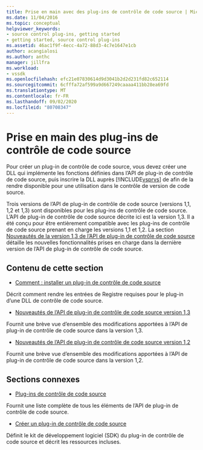 ```yaml
---
title: Prise en main avec des plug-ins de contrôle de code source | Microsoft Docs
ms.date: 11/04/2016
ms.topic: conceptual
helpviewer_keywords:
- source control plug-ins, getting started
- getting started, source control plug-ins
ms.assetid: 46ac1f9f-4ecc-4a72-88d3-4c7e1647e1cb
author: acangialosi
ms.author: anthc
manager: jillfra
ms.workload:
- vssdk
ms.openlocfilehash: efc21e07830614d9d3041b2d2d231fd82c652114
ms.sourcegitcommit: 6cfffa72af599a9d667249caaaa411bb28ea69fd
ms.translationtype: MT
ms.contentlocale: fr-FR
ms.lasthandoff: 09/02/2020
ms.locfileid: "80708347"
---
```

# <a name="get-started-with-source-control-plug-ins"></a>Prise en main des plug-ins de contrôle de code source
Pour créer un plug-in de contrôle de code source, vous devez créer une DLL qui implémente les fonctions définies dans l’API de plug-in de contrôle de code source, puis inscrire la DLL auprès [!INCLUDE[vsprvs](../../code-quality/includes/vsprvs_md.md)] de afin de la rendre disponible pour une utilisation dans le contrôle de version de code source.

 Trois versions de l’API de plug-in de contrôle de code source (versions 1,1, 1,2 et 1,3) sont disponibles pour les plug-ins de contrôle de code source. L’API de plug-in de contrôle de code source décrite ici est la version 1,3. Il a été conçu pour être entièrement compatible avec les plug-ins de contrôle de code source prenant en charge les versions 1,1 et 1,2. La section [Nouveautés de la version 1,3 de l’API de plug-in de contrôle de code source](../../extensibility/internals/what-s-new-in-the-source-control-plug-in-api-version-1-3.md) détaille les nouvelles fonctionnalités prises en charge dans la dernière version de l’API de plug-in de contrôle de code source.

## <a name="in-this-section"></a>Contenu de cette section
- [Comment : installer un plug-in de contrôle de code source](../../extensibility/internals/how-to-install-a-source-control-plug-in.md)

 Décrit comment rendre les entrées de Registre requises pour le plug-in d’une DLL de contrôle de code source.

- [Nouveautés de l’API de plug-in de contrôle de code source version 1,3](../../extensibility/internals/what-s-new-in-the-source-control-plug-in-api-version-1-3.md)

 Fournit une brève vue d’ensemble des modifications apportées à l’API de plug-in de contrôle de code source dans la version 1,3.

- [Nouveautés de l’API de plug-in de contrôle de code source version 1,2](../../extensibility/internals/what-s-new-in-the-source-control-plug-in-api-version-1-2.md)

 Fournit une brève vue d’ensemble des modifications apportées à l’API de plug-in de contrôle de code source dans la version 1,2.

## <a name="related-sections"></a>Sections connexes
- [Plug-ins de contrôle de code source](../../extensibility/source-control-plug-ins.md)

 Fournit une liste complète de tous les éléments de l’API de plug-in de contrôle de code source.

- [Créer un plug-in de contrôle de code source](../../extensibility/internals/creating-a-source-control-plug-in.md)

 Définit le kit de développement logiciel (SDK) du plug-in de contrôle de code source et décrit les ressources incluses.
